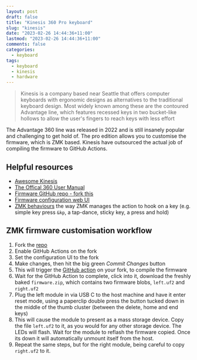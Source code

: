 ```yaml
---
layout: post
draft: false
title: "Kinesis 360 Pro keyboard"
slug: "kinesis"
date: "2023-02-26 14:44:36+11:00"
lastmod: "2023-02-26 14:44:36+11:00"
comments: false
categories:
  - keyboard
tags:
  - keyboard
  - kinesis
  - hardware
---
```


> Kinesis is a company based near Seattle that offers computer keyboards with ergonomic designs as alternatives to the traditional keyboard design. Most widely known among these are the contoured Advantage line, which features recessed keys in two bucket-like hollows to allow the user's fingers to reach keys with less effort

The Advantage 360 line was released in 2022 and is still insanely popular and challenging to get hold of. The pro edition allows you to customise the firmware, which is ZMK based. Kinesis have outsourced the actual job of compiling the firmware to GitHub Actions.

## Helpful resources

- [Awesome Kinesis](https://github.com/bbbbbrie/awesome-kinesis)
- [The Offical 360 User Manual](https://kinesis-ergo.com/wp-content/uploads/Advantage360-ZMK-KB360-PRO-Users-Manual-v12-1-22.pdf)
- [Firmware GitHub repo - fork this](https://github.com/KinesisCorporation/Adv360-Pro-ZMK)
- [Firmware configuration web UI](https://kinesiscorporation.github.io/Adv360-Pro-GUI/)
- [ZMK behaviours](https://zmk.dev/docs/behaviors/key-press) the way ZMK manages the action to hook on a key (e.g. simple key press `&kp`, a tap-dance, sticky key, a press and hold)

## ZMK firmware customisation workflow

1. Fork the [repo](https://github.com/KinesisCorporation/Adv360-Pro-ZMK)
1. Enable GitHub Actions on the fork
1. Set the configuration UI to the fork
1. Make changes, then hit the big green _Commit Changes_ button
1. This will trigger the [GitHub action](https://github.com/bm4cs/Adv360-Pro-ZMK/actions) on your fork, to compile the firmware
1. Wait for the GitHub Action to complete, click into it, download the freshly baked `firmware.zip`, which contains two firmware blobs, `left.uf2` and `right.uf2`
1. Plug the left module in via USB C to the host machine and have it enter reset mode, using a paperclip double press the button tucked down in the middle of the thumb cluster (between the delete, home and end keys)
1. This will cause the module to present as a mass storage device. Copy the file `left.uf2` to it, as you would for any other storage device. The LEDs will flash. Wait for the module to reflash the firmware copied. Once its down it will automatically unmount itself from the host.
1. Repeat the same steps, but for the right module, being careful to copy `right.uf2` to it.
